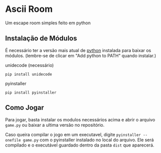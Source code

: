 # Ascii Room
Um escape room simples feito em python

## Instalação de Módulos
É necessário ter a versão mais atual de [python](https://www.python.org/) instalada para baixar os módulos. (lembre-se de clicar em "Add python to PATH" quando instalar.)

unidecode (necessário)
  ```
  pip install unidecode
  ```
pyinstaller
  ```
  pip install pyinstaller
  ```
## Como Jogar
Para jogar, basta instalar os modulos necessários acima e abrir o arquivo `game.py` ou baixar a ultima versão no repositório.

Caso queira compilar o jogo em um executavel, digite ```pyinstaller --onefile game.py``` com o pyinstaller instalado no local do arquivo. Ele será compilado e o executável guardado dentro da pasta `dist` que aparecerá.

